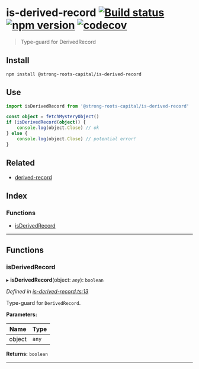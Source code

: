 
is-derived-record [![Build status](https://travis-ci.org/strong-roots-capital/is-derived-record.svg?branch=master)](https://travis-ci.org/strong-roots-capital/is-derived-record) [![npm version](https://img.shields.io/npm/v/@strong-roots-capital/is-derived-record.svg)](https://npmjs.org/package/@strong-roots-capital/is-derived-record) [![codecov](https://codecov.io/gh/strong-roots-capital/is-derived-record/branch/master/graph/badge.svg)](https://codecov.io/gh/strong-roots-capital/is-derived-record)
======================================================================================================================================================================================================================================================================================================================================================================================================================================================================================================================

> Type-guard for DerivedRecord

Install
-------

```shell
npm install @strong-roots-capital/is-derived-record
```

Use
---

```typescript
import isDerivedRecord from '@strong-roots-capital/is-derived-record'

const object = fetchMysteryObject()
if (isDerivedRecord(object)) {
    console.log(object.Close) // ok
} else {
    console.log(object.Close) // potential error!
}
```

Related
-------

*   [derived-record](https://github.com/strong-roots-capital/is-derived-record)

## Index

### Functions

* [isDerivedRecord](#isderivedrecord)

---

## Functions

<a id="isderivedrecord"></a>

###  isDerivedRecord

▸ **isDerivedRecord**(object: *`any`*): `boolean`

*Defined in [is-derived-record.ts:13](https://github.com/strong-roots-capital/is-derived-record/blob/dc4734e/src/is-derived-record.ts#L13)*

Type-guard for `DerivedRecord`.

**Parameters:**

| Name | Type |
| ------ | ------ |
| object | `any` |

**Returns:** `boolean`

___

